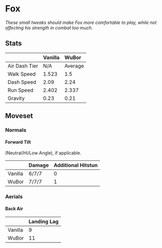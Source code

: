 # Fox
*These small tweaks should make Fox more comfortable to play, while not affecting his strength in combat too much.*

## Stats

<datatable>

|                 | Vanilla | WuBor              |
|:--------------- |:------- |:------------------ |
| Air Dash Tier   | N/A     | Average            |
| Walk Speed      | 1.523   | <nerf>1.5</nerf>   |
| Dash Speed      | 2.09    | <buff>2.24</buff>  |
| Run Speed       | 2.402   | <nerf>2.337</nerf> |
| Gravity         | 0.23    | <ovhl>0.21</ovhl>  |

</datatable>

## Moveset

### Normals

#### Forward Tilt

(Neutral/Hi/Low Angle), if applicable.

<datatable>

|         | Damage             | Additional Hitstun |
|:------- |:------------------ |:------------------ |
| Vanilla | 6/7/7              | 0                  |
| WuBor   | <buff>7/7/7</buff> | 1                  |

</datatable>

### Aerials

#### Back Air

<datatable>

|         | Landing Lag     |
|:------- |:--------------- |
| Vanilla | 9               |
| WuBor   | <nerf>11</nerf> |

</datatable>
